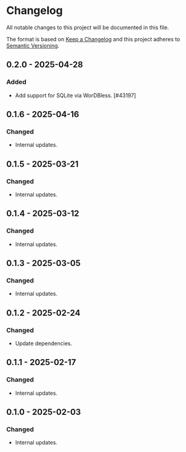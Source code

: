 # Changelog

All notable changes to this project will be documented in this file.

The format is based on [Keep a Changelog](https://keepachangelog.com/en/1.0.0/)
and this project adheres to [Semantic Versioning](https://semver.org/spec/v2.0.0.html).

## 0.2.0 - 2025-04-28
### Added
- Add support for SQLite via WorDBless. [#43197]

## 0.1.6 - 2025-04-16
### Changed
- Internal updates.

## 0.1.5 - 2025-03-21
### Changed
- Internal updates.

## 0.1.4 - 2025-03-12
### Changed
- Internal updates.

## 0.1.3 - 2025-03-05
### Changed
- Internal updates.

## 0.1.2 - 2025-02-24
### Changed
- Update dependencies.

## 0.1.1 - 2025-02-17
### Changed
- Internal updates.

## 0.1.0 - 2025-02-03
### Changed
- Internal updates.
